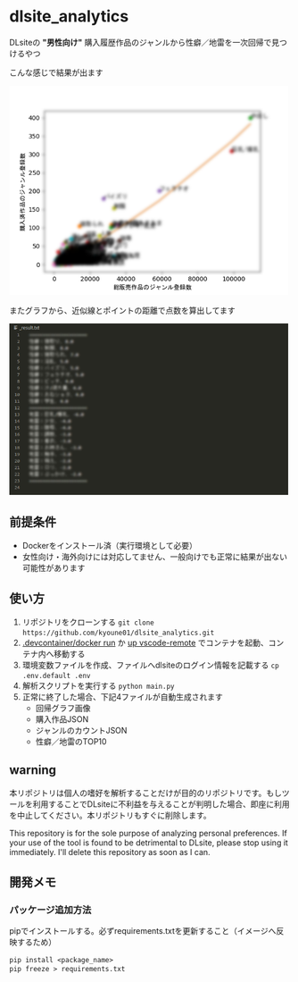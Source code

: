 # dlsite_analytics

DLsiteの __"男性向け"__ 購入履歴作品のジャンルから性癖／地雷を一次回帰で見つけるやつ

こんな感じで結果が出ます

<img src="src/figure.png" width="500px" alt="回帰グラフを表示した画像">

またグラフから、近似線とポイントの距離で点数を算出してます

<img src="src/result.png" width="500px" alt="点数を表示した画像">

## 前提条件

- Dockerをインストール済（実行環境として必要）
- 女性向け・海外向けには対応してません、一般向けでも正常に結果が出ない可能性があります

## 使い方

1. リポジトリをクローンする `git clone https://github.com/kyoune01/dlsite_analytics.git`
1. [.devcontainer/docker run](https://docs.docker.com/) か [up vscode-remote](https://code.visualstudio.com/docs/remote/containers-tutorial) でコンテナを起動、コンテナ内へ移動する
1. 環境変数ファイルを作成、ファイルへdlsiteのログイン情報を記載する `cp .env.default .env`
1. 解析スクリプトを実行する `python main.py`
1. 正常に終了した場合、下記4ファイルが自動生成されます
    - 回帰グラフ画像
    - 購入作品JSON
    - ジャンルのカウントJSON
    - 性癖／地雷のTOP10

## warning

本リポジトリは個人の嗜好を解析することだけが目的のリポジトリです。もしツールを利用することでDLsiteに不利益を与えることが判明した場合、即座に利用を中止してください。本リポジトリもすぐに削除します。

This repository is for the sole purpose of analyzing personal preferences. If your use of the tool is found to be detrimental to DLsite, please stop using it immediately. I'll delete this repository as soon as I can.

## 開発メモ

### パッケージ追加方法

pipでインストールする。必ずrequirements.txtを更新すること（イメージへ反映するため）

```
pip install <package_name>
pip freeze > requirements.txt
```